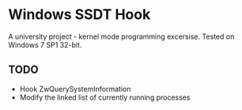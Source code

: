 # Windows SSDT Hook
A university project - kernel mode programming excersise.  Tested on Windows 7 SP1 32-bit.
## TODO
- Hook ZwQuerySystemInformation
- Modify the linked list of currently running processes